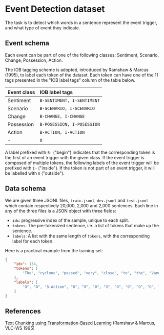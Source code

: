 # Event Detection dataset

The task is to detect which words in a sentence represent the event trigger, and what type of event they indicate.

## Event schema

Each event can be part of one of the following classes: Sentiment, Scenario, Change, Possession, Action.

The IOB tagging scheme is adopted, introduced by Ramshaw & Marcus (1995), to label each token of the dataset.
Each token can have one of the 11 tags presented in the "IOB label tags" column of the table below.


| Event class | IOB label tags               | 
|:------------|:-----------------------------|
| Sentiment   | `B-SENTIMENT, I-SENTIMENT`   |
| Scenario    | `B-SCENARIO, I-SCENARIO`     |
| Change      | `B-CHANGE, I-CHANGE`         |
| Possession  | `B-POSESSION, I-POSESSION` |
| Action      | `B-ACTION, I-ACTION`         |
| -           | `O`                          |

A label prefixed with `B-` ("begin") indicates that the corresponding token is the first of an event trigger with the given class.
If the event trigger is composed of multiple tokens, the following labels of the event trigger will be prefixed with `I-` ("inside").
If the token is not part of an event trigger, it will be labelled with `O` ("outside").

## Data schema

We are given three JSONL files, `train.jsonl`, `dev.jsonl` and `test.jsonl` which contain respectively 20,000, 2,000 and 2,000 sentences.
Each line in any of the three files is a JSON object with three fields:
- `idx`: progressive index of the sample, unique to each split.
- `tokens`: The pre-tokenized sentence, i.e. a list of tokens that make up the sentence.
- `labels`: A list with the same length of `tokens`, with the corresponding label for each token.

Here is a practical example from the training set:
```json
{
    "idx": 134, 
    "tokens": [
        "The", "cyclone", "passed", "very", "close", "to", "the", "Vanuatu", "capital", "city", "of", "Port", "Vila", ",", "forcing", "the", "evacuation", "of", "about", "2,000", "people", "and", "shutting", "down", "the", "main", "port", "."
    ], 
    "labels": [
        "O", "O", "B-Action", "O", "O", "O", "O", "O", "O", "O", "O", "O", "O", "O", "B-Change", "O", "O", "O", "O", "O", "O", "O", "B-Change", "I-Change", "O", "O", "O", "O"
    ]
}
```

## References
[Text Chunking using Transformation-Based Learning](https://aclanthology.org/W95-0107) (Ramshaw & Marcus, VLC-WS 1995)



